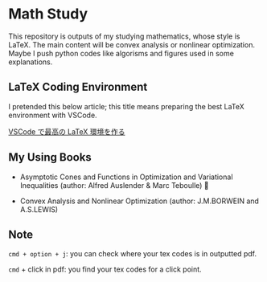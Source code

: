 # Math Study

This repository is outputs of my studying mathematics, whose style is LaTeX. The main content will be convex analysis or nonlinear optimization. Maybe I push python codes like algorisms and figures used in some explanations.

## LaTeX Coding Environment
I pretended this below article; this title means preparing the best LaTeX environment with VSCode.

[VSCode で最高の LaTeX 環境を作る](https://qiita.com/rainbartown/items/d7718f12d71e688f3573)

## My Using Books
- Asymptotic Cones and Functions in Optimization and Variational Inequalities (author: Alfred Auslender & Marc Teboulle) 🌟

- Convex Analysis and Nonlinear Optimization (author: J.M.BORWEIN and A.S.LEWIS)

## Note

``cmd + option + j``: you can check where your tex codes is in outputted pdf.

``cmd`` + click in pdf: you find your tex codes for a click point.
